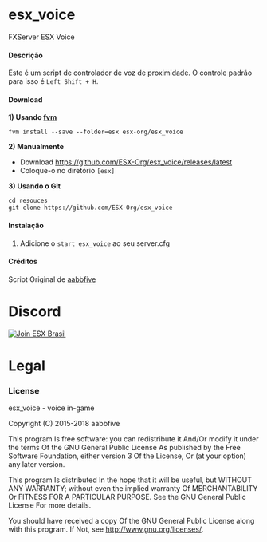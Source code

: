 # esx_voice
FXServer ESX Voice


#### Descrição
Este é um script de controlador de voz de proximidade. O controle padrão para isso é `Left Shift + H`.

#### Download

**1) Usando [fvm](https://github.com/qlaffont/fvm-installer)**
```
fvm install --save --folder=esx esx-org/esx_voice
```

**2) Manualmente**
- Download https://github.com/ESX-Org/esx_voice/releases/latest
- Coloque-o no diretório `[esx]`

**3) Usando o Git**

```
cd resouces
git clone https://github.com/ESX-Org/esx_voice
```

#### Instalação

1) Adicione o `start esx_voice` ao seu server.cfg


#### Créditos
Script Original de [aabbfive](https://github.com/aabbfive/voicecontroller)

# Discord

[![Join ESX Brasil](https://discordapp.com/api/guilds/432980396070666250/embed.png?style=banner2)](https://discord.gg/8zGbh3T)

# Legal
### License
esx_voice - voice in-game

Copyright (C) 2015-2018 aabbfive

This program Is free software: you can redistribute it And/Or modify it under the terms Of the GNU General Public License As published by the Free Software Foundation, either version 3 Of the License, Or (at your option) any later version.

This program Is distributed In the hope that it will be useful, but WITHOUT ANY WARRANTY; without even the implied warranty Of MERCHANTABILITY Or FITNESS FOR A PARTICULAR PURPOSE. See the GNU General Public License For more details.

You should have received a copy Of the GNU General Public License along with this program. If Not, see http://www.gnu.org/licenses/.

